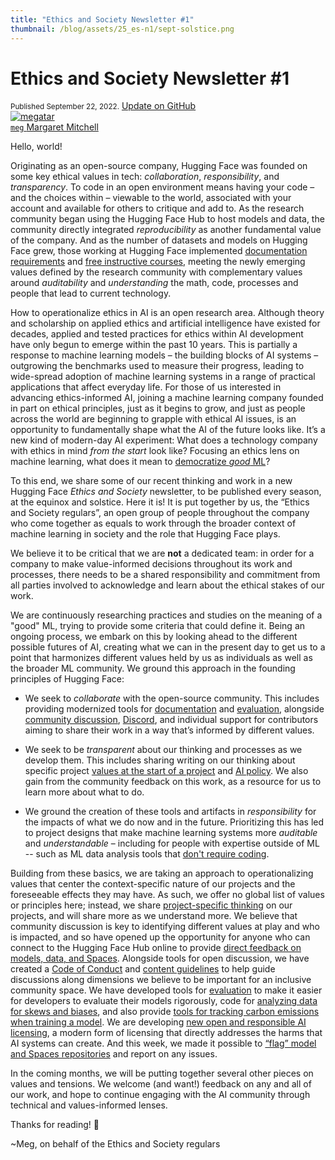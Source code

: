 ```yaml
---
title: "Ethics and Society Newsletter #1" 
thumbnail: /blog/assets/25_es-n1/sept-solstice.png
---
```


# Ethics and Society Newsletter #1

<div class="blog-metadata">
    <small>Published September 22, 2022.</small>
    <a target="_blank" class="btn no-underline text-sm mb-5 font-sans" href="https://github.com/huggingface/blog/blob/meg/ethics-society-newsletter-1/es-n1.md">
        Update on GitHub
    </a>
</div>

<div class="author-card">
    <a href="/assets/25_es-n1/meg-huggingface.png"> 
        <img class="avatar avatar-user" src="https://github.com/huggingface/blog/assets/25_es-n1/meg-huggingface.png" title="megatar">
        <div class="bfc">
            <code>meg</code>
            <span class="fullname">Margaret Mitchell</span>
        </div>
    </a>
</div>


Hello, world!

Originating as an open-source company, Hugging Face was founded on some key ethical values in tech: _collaboration_, _responsibility_, and _transparency_. To code in an open environment means having your code – and the choices within – viewable to the world, associated with your account and available for others to critique and add to.  As the research community began using the Hugging Face Hub to host models and data, the community directly integrated _reproducibility_ as another fundamental value of the company. And as the number of datasets and models on Hugging Face grew, those working at Hugging Face implemented [documentation requirements](https://huggingface.co/docs/hub/models-cards) and [free instructive courses](https://huggingface.co/course/chapter1/1), meeting the newly emerging values defined by the research community with complementary values around _auditability_ and _understanding_ the math, code, processes and people that lead to current technology.

How to operationalize ethics in AI is an open research area. Although theory and scholarship on applied ethics and artificial intelligence have existed for decades, applied and tested practices for ethics within AI development have only begun to emerge within the past 10 years. This is partially a response to machine learning models – the building blocks of AI systems – outgrowing the benchmarks used to measure their progress, leading to wide-spread adoption of machine learning systems in a range of practical applications that affect everyday life. For those of us interested in advancing ethics-informed AI, joining a machine learning company founded in part on ethical principles, just as it begins to grow, and just as people across the world are beginning to grapple with ethical AI issues, is an opportunity to fundamentally shape what the AI of the future looks like. It’s a new kind of modern-day AI experiment: What does a technology company with ethics in mind _from the start_ look like? Focusing an ethics lens on machine learning, what does it mean to [democratize _good_ ML](https://huggingface.co/huggingface)?

To this end, we share some of our recent thinking and work in a new Hugging Face _Ethics and Society_ newsletter, to be published every season, at the equinox and solstice. Here it is! It is put together by us, the “Ethics and Society regulars”, an open group of people throughout the company who come together as equals to work through the broader context of machine learning in society and the role that Hugging Face plays.

We believe it to be critical that we are **not** a dedicated team: in order for a company to make value-informed decisions throughout its work and processes, there needs to be a shared responsibility and commitment from all parties involved to acknowledge and learn about the ethical stakes of our work.

We are continuously researching practices and studies on the meaning of a "good" ML, trying to provide some criteria that could define it. Being an ongoing process, we embark on this by looking ahead to the different possible futures of AI, creating what we can in the present day to get us to a point that harmonizes different values held by us as individuals as well as the broader ML community.  We ground this approach in the founding principles of Hugging Face:

- We seek to _collaborate_ with the open-source community. This includes providing modernized tools for [documentation](https://huggingface.co/docs/hub/models-cards) and [evaluation](https://huggingface.co/blog/eval-on-the-hub), alongside [community discussion](https://huggingface.co/blog/community-update), [Discord](http://discuss.huggingface.co/t/join-the-hugging-face-discord/), and individual support for contributors aiming to share their work in a way that’s informed by different values. 

- We seek to be _transparent_ about our thinking and processes as we develop them. This includes sharing writing on our thinking about specific project [values at the start of a project](https://huggingface.co/blog/ethical-charter-multimodal) and [AI policy](https://huggingface.co/blog/us-national-ai-research-resource). We also gain from the community feedback on this work, as a resource for us to learn more about what to do. 

- We ground the creation of these tools and artifacts in _responsibility_ for the impacts of what we do now and in the future. Prioritizing this has led to project designs that make machine learning systems more _auditable_ and _understandable_ – including for people with expertise outside of ML -- such as ML data analysis tools that [don't require coding](https://huggingface.co/spaces/huggingface/data-measurements-tool).

Building from these basics, we are taking an approach to operationalizing values that center the context-specific nature of our projects and the foreseeable effects they may have. As such, we offer no global list of values or principles here; instead, we share [project-specific thinking](https://huggingface.co/blog/ethical-charter-multimodal) on our projects, and will share more as we understand more. We believe that community discussion is key to identifying different values at play and who is impacted, and so have opened up the opportunity for anyone who can connect to the Hugging Face Hub online to provide [direct feedback on models, data, and Spaces](https://huggingface.co/blog/community-update). Alongside tools for open discussion, we have created a [Code of Conduct](https://huggingface.co/code-of-conduct) and [content guidelines](https://huggingface.co/content-guidelines) to help guide discussions along dimensions we believe to be important for an inclusive community space. We have developed tools for [evaluation](https://huggingface.co/blog/eval-on-the-hub) to make it easier for developers to evaluate their models rigorously, code for [analyzing data for skews and biases](https://huggingface.co/blog/data-measurements-tool), and also provide [tools for tracking carbon emissions when training a model](https://huggingface.co/blog/carbon-emissions-on-the-hub). We are developing [new open and responsible AI licensing](https://huggingface.co/blog/open_rail), a modern form of licensing that directly addresses the harms that AI systems can create. And this week, we made it possible to [“flag” model and Spaces repositories](https://twitter.com/GiadaPistilli/status/1571865167092396033) and report on any issues.

In the coming months, we will be putting together several other pieces on values and tensions. We welcome (and want!) feedback on any and all of our work, and hope to continue engaging with the AI community through technical and values-informed lenses. 

Thanks for reading! 🤗

~Meg, on behalf of the Ethics and Society regulars












